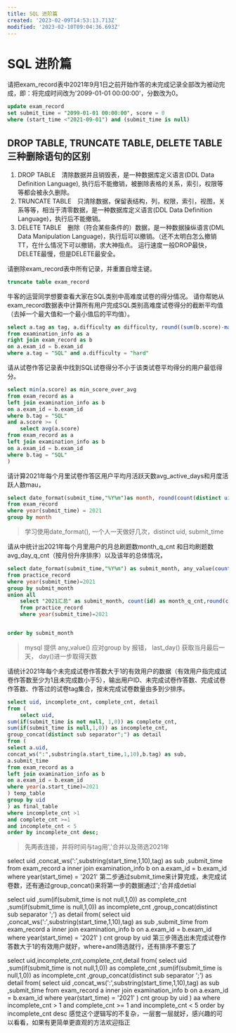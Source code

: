 ```yaml
---
title: SQL 进阶篇
created: '2023-02-09T14:53:13.713Z'
modified: '2023-02-10T09:04:36.693Z'
---
```


# SQL 进阶篇

请把exam_record表中2021年9月1日之前开始作答的未完成记录全部改为被动完成，即：将完成时间改为'2099-01-01 00:00:00'，分数改为0。
```sql
update exam_record 
set submit_time = "2099-01-01 00:00:00", score = 0
where (start_time <"2021-09-01") and (submit_time is null)
```
## DROP TABLE, TRUNCATE TABLE, DELETE TABLE　三种删除语句的区别
1. DROP TABLE　清除数据并且销毁表，是一种数据库定义语言(DDL Data Definition Language), 执行后不能撤销，被删除表格的关系，索引，权限等等都会被永久删除。
2. TRUNCATE TABLE　只清除数据，保留表结构，列，权限，索引，视图，关系等等，相当于清零数据，是一种数据库定义语言(DDL Data Definition Language)，执行后不能撤销。
3. DELETE TABLE　删除（符合某些条件的）数据，是一种数据操纵语言(DML Data Manipulation Language)，执行后可以撤销。（还不太明白怎么撤销TT，在什么情况下可以撤销，求大神指点。
运行速度一般DROP最快，DELETE最慢，但是DELETE最安全。

请删除exam_record表中所有记录，并重置自增主键。
```sql
truncate table exam_record
```
牛客的运营同学想要查看大家在SQL类别中高难度试卷的得分情况。
请你帮她从exam_record数据表中计算所有用户完成SQL类别高难度试卷得分的截断平均值（去掉一个最大值和一个最小值后的平均值）。
```sql
select a.tag as tag, a.difficulty as difficulty, round((sum(b.score)-max(b.score)-min(b.score))/(count(b.score)-2),1) as clip_avg_score
from examination_info as a
right join exam_record as b 
on a.exam_id = b.exam_id
where a.tag = "SQL" and a.difficulty = "hard"


```

请从试卷作答记录表中找到SQL试卷得分不小于该类试卷平均得分的用户最低得分。
```sql
select min(a.score) as min_score_over_avg
from exam_record as a
left join examination_info as b
on a.exam_id = b.exam_id
where b.tag = "SQL"
and a.score >= (
    select avg(a.score) 
from exam_record as a
left join examination_info as b
on a.exam_id = b.exam_id
where b.tag = "SQL"
)
```
请计算2021年每个月里试卷作答区用户平均月活跃天数avg_active_days和月度活跃人数mau，
```sql
select date_format(submit_time,"%Y%m")as month, round(count(distinct uid, date_format(submit_time,"%Y%m%d"))/count(distinct uid),2) as avg_active_days, count(distinct uid) as mau
from exam_record
where year(submit_time) = 2021
group by month

```
> 学习使用date_format(), 一个人一天做好几次，distinct uid, submit_time

请从中统计出2021年每个月里用户的月总刷题数month_q_cnt 和日均刷题数avg_day_q_cnt（按月份升序排序）以及该年的总体情况，
```sql
select date_format(submit_time,"%Y%m") as submit_month, any_value(count(id)) as month_q_cnt, any_value(round(count(id)/day(last_day(submit_time)),3)) as avg_day_q_cnt
from practice_record
where year(submit_time)=2021
group by submit_month
union all 
    select "2021汇总" as submit_month, count(id) as month_q_cnt,round(count(id)/31,3) as avg_day_q_cnt
    from practice_record
    where year(submit_time)=2021


order by submit_month
```

> mysql 提供 any_value() 应对group by 报错， last_day() 获取当月最后一天， day()进一步取得天数

请统计2021年每个未完成试卷作答数大于1的有效用户的数据（有效用户指完成试卷作答数至少为1且未完成数小于5），输出用户ID、未完成试卷作答数、完成试卷作答数、作答过的试卷tag集合，按未完成试卷数量由多到少排序。

```sql
select uid, incomplete_cnt, complete_cnt, detail 
from (
    select uid, 
sum(if(submit_time is not null, 1,0)) as complete_cnt,
sum(if(submit_time is null,1,0)) as incomplete_cnt,
group_concat(distinct sub separator";") as detail
from (
select a.uid,
concat_ws(":",substring(a.start_time,1,10),b.tag) as sub,
a.submit_time
from exam_record as a
left join examination_info as b
on a.exam_id = b.exam_id
where year(a.start_time)=2021
) temp_table
group by uid
) as final_table
where incomplete_cnt >1
and complete_cnt >=1 
and incomplete_cnt < 5
order by incomplete_cnt desc;

```
> 先两表连接，并将时间与tag用','合并以及筛选2021年

select uid
        ,concat_ws(':',substring(start_time,1,10),tag) as sub
        ,submit_time
from exam_record a
inner join examination_info b
on a.exam_id = b.exam_id
where year(start_time) = '2021'
第二步通过submit_time来计算完成，未完成试卷数，还有通过group_concat()来将第一步的数据通过';'合并成detial

select uid
        ,sum(if(submit_time is not null,1,0)) as complete_cnt
        ,sum(if(submit_time is null,1,0)) as incomplete_cnt
        ,group_concat(distinct sub separator ';') as detail
from(
select uid
        ,concat_ws(':',substring(start_time,1,10),tag) as sub
        ,submit_time
from exam_record a
inner join examination_info b
on a.exam_id = b.exam_id
where year(start_time) = '2021'
) cnt 
group by uid
第三步筛选出未完成试卷作答数大于1的有效用户就好，where+and筛选就行，还有排序不要忘了

select uid,incomplete_cnt,complete_cnt,detail
from(
select uid
        ,sum(if(submit_time is not null,1,0)) as complete_cnt
        ,sum(if(submit_time is null,1,0)) as incomplete_cnt
        ,group_concat(distinct sub separator ';') as detail
from(
select uid
        ,concat_ws(':',substring(start_time,1,10),tag) as sub
        ,submit_time
from exam_record a
inner join examination_info b
on a.exam_id = b.exam_id
where year(start_time) = '2021'
) cnt 
group by uid
) aa
where incomplete_cnt > 1 
and complete_cnt >= 1 and incomplete_cnt < 5
order by incomplete_cnt desc
感觉这个逻辑写的不复杂，一层套一层就好，感兴趣的可以看看，如果有更简单更直观的方法欢迎指正
